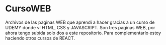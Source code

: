 # CursoWEB
Archivos de las paginas WEB que aprendi a hacer gracias a un curso de UDEMY donde ví HTML, CSS y JAVASCRIPT.
Son tres paginas WEB, por ahora tengo subida solo dos a este repositorio.
Para complementarlo estoy haciendo otros cursos de REACT.
